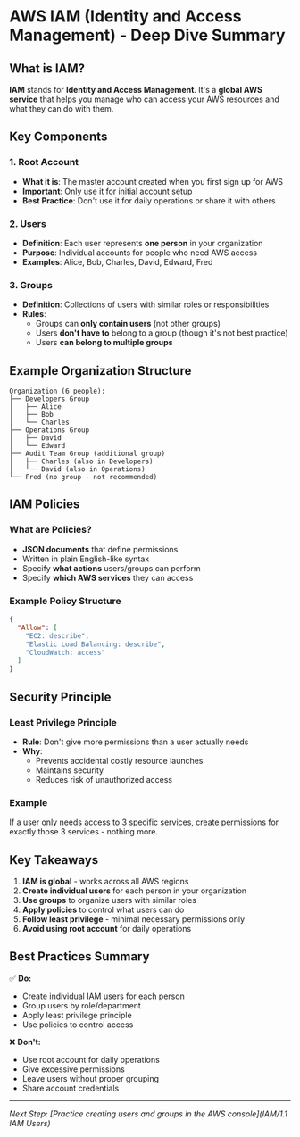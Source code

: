 # AWS IAM (Identity and Access Management) - Deep Dive Summary

## What is IAM?

**IAM** stands for **Identity and Access Management**. It's a **global AWS service** that helps you manage who can access your AWS resources and what they can do with them.

## Key Components

### 1. Root Account
- **What it is**: The master account created when you first sign up for AWS
- **Important**: Only use it for initial account setup
- **Best Practice**: Don't use it for daily operations or share it with others

### 2. Users
- **Definition**: Each user represents **one person** in your organization
- **Purpose**: Individual accounts for people who need AWS access
- **Examples**: Alice, Bob, Charles, David, Edward, Fred

### 3. Groups
- **Definition**: Collections of users with similar roles or responsibilities
- **Rules**:
  - Groups can **only contain users** (not other groups)
  - Users **don't have to** belong to a group (though it's not best practice)
  - Users **can belong to multiple groups**

## Example Organization Structure

```
Organization (6 people):
├── Developers Group
│   ├── Alice
│   ├── Bob
│   └── Charles
├── Operations Group
│   ├── David
│   └── Edward
├── Audit Team Group (additional group)
│   ├── Charles (also in Developers)
│   └── David (also in Operations)
└── Fred (no group - not recommended)
```

## IAM Policies

### What are Policies?
- **JSON documents** that define permissions
- Written in plain English-like syntax
- Specify **what actions** users/groups can perform
- Specify **which AWS services** they can access

### Example Policy Structure
```json
{
  "Allow": [
    "EC2: describe",
    "Elastic Load Balancing: describe", 
    "CloudWatch: access"
  ]
}
```

## Security Principle

### Least Privilege Principle
- **Rule**: Don't give more permissions than a user actually needs
- **Why**: 
  - Prevents accidental costly resource launches
  - Maintains security
  - Reduces risk of unauthorized access

### Example
If a user only needs access to 3 specific services, create permissions for exactly those 3 services - nothing more.

## Key Takeaways

1. **IAM is global** - works across all AWS regions
2. **Create individual users** for each person in your organization
3. **Use groups** to organize users with similar roles
4. **Apply policies** to control what users can do
5. **Follow least privilege** - minimal necessary permissions only
6. **Avoid using root account** for daily operations

## Best Practices Summary

✅ **Do:**
- Create individual IAM users for each person
- Group users by role/department
- Apply least privilege principle
- Use policies to control access

❌ **Don't:**
- Use root account for daily operations
- Give excessive permissions
- Leave users without proper grouping
- Share account credentials

---

*Next Step: [Practice creating users and groups in the AWS console](IAM/1.1 IAM Users)*
